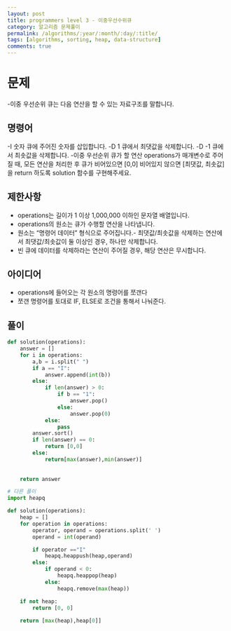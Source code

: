 ```yaml
---
layout: post
title: programmers level 3 - 이중우선수위큐
category: 알고리즘 문제풀이
permalink: /algorithms/:year/:month/:day/:title/
tags: [algorithms, sorting, heap, data-structure]
comments: true
---
```


# 문제
-이중 우선순위 큐는 다음 연산을 할 수 있는 자료구조를 말합니다.

## 명령어	
-I 숫자	큐에 주어진 숫자를 삽입합니다.
-D 1	큐에서 최댓값을 삭제합니다.
-D -1	큐에서 최솟값을 삭제합니다.
-이중 우선순위 큐가 할 연산 operations가 매개변수로 주어질 때, 모든 연산을 처리한 후 큐가 비어있으면 [0,0] 비어있지 않으면 [최댓값, 최솟값]을 return 하도록 solution 함수를 구현해주세요.

## 제한사항
- operations는 길이가 1 이상 1,000,000 이하인 문자열 배열입니다.
- operations의 원소는 큐가 수행할 연산을 나타냅니다.
- 원소는 “명령어 데이터” 형식으로 주어집니다.- 최댓값/최솟값을 삭제하는 연산에서 최댓값/최솟값이 둘 이상인 경우, 하나만 삭제합니다.
- 빈 큐에 데이터를 삭제하라는 연산이 주어질 경우, 해당 연산은 무시합니다.

## 아이디어
- operations에 들어오는 각 원소의 명령어를 쪼갠다
- 쪼갠 명령어를 토대로 IF, ELSE로 조건을 통해서 나눠준다.

## 풀이

```python
def solution(operations):
    answer = []
    for i in operations:
        a,b = i.split(" ")
        if a == "I":
            answer.append(int(b))
        else:
            if len(answer) > 0:
                if b == "1":
                    answer.pop()
                else:
                    answer.pop(0)
            else:
                pass
        answer.sort()
        if len(answer) == 0:
            return [0,0]
        else:
            return[max(answer),min(answer)]
                
        
    return answer

# 다른 풀이
import heapq

def solution(operations):
    heap = []
    for operation in operations:
        operator, operand = operations.split(' ')
        operand = int(operand)

        if operator =="I"
            heapq.heappush(heap,operand)
        else:
            if operand < 0:
                heapq.heappop(heap)
            else:
                heapq.remove(max(heap))

    if not heap:
        return [0, 0]
    
    return [max(heap),heap[0]]
```